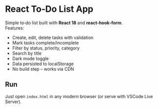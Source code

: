 # React To‑Do List App

Simple to‑do list built with **React 18** and **react‑hook‑form**.  
Features:

- Create, edit, delete tasks with validation
- Mark tasks complete/incomplete
- Filter by status, priority, category
- Search by title
- Dark mode toggle
- Data persisted to localStorage
- No build step – works via CDN

## Run

Just open `index.html` in any modern browser (or serve with VSCode Live Server).